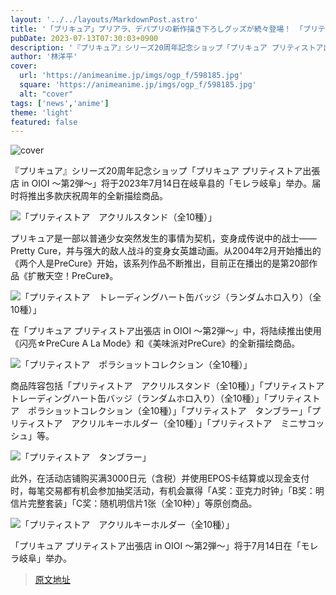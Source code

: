 ```yaml
---
layout: '../../layouts/MarkdownPost.astro'
title: '「プリキュア」プリアラ、デパプリの新作描き下ろしグッズが続々登場！ 「プリティストア出張店 in OIOI ～第2弾～」'
pubDate: 2023-07-13T07:30:03+0900
description: '『プリキュア』シリーズ20周年記念ショップ「プリキュア プリティストア出張店 in OIOI ～第2弾～」が、岐阜県「モレラ岐阜」にて2023年7月14日より開催。アニバーサリーイヤーを盛り上げる新作描き下ろしイラストグッズが多数登場する。'
author: '林洋平'
cover:
  url: 'https://animeanime.jp/imgs/ogp_f/598185.jpg'
  square: 'https://animeanime.jp/imgs/ogp_f/598185.jpg'
  alt: "cover"
tags: ['news','anime']
theme: 'light'
featured: false
---
```


![cover](https://animeanime.jp/imgs/ogp_f/598185.jpg)

『プリキュア』シリーズ20周年記念ショップ「プリキュア プリティストア出張店 in OIOI ～第2弾～」将于2023年7月14日在岐阜县的「モレラ岐阜」举办。届时将推出多款庆祝周年的全新描绘商品。 

![「プリティストア　アクリルスタンド（全10種）」](https://animeanime.jp/imgs/zoom/598188.jpg)

プリキュア是一部以普通少女突然发生的事情为契机，变身成传说中的战士——Pretty Cure，并与强大的敌人战斗的变身女英雄动画。从2004年2月开始播出的《两个人是PreCure》开始，该系列作品不断推出，目前正在播出的是第20部作品《扩散天空！PreCure》。

![「プリティストア　トレーディングハート缶バッジ（ランダムホロ入り）（全10種）」](https://animeanime.jp/imgs/zoom/598189.jpg)

在「プリキュア プリティストア出張店 in OIOI ～第2弾～」中，将陆续推出使用《闪亮☆PreCure A La Mode》和《美味派对PreCure》的全新描绘商品。

![「プリティストア　ポラショットコレクション（全10種）」](https://animeanime.jp/imgs/zoom/598190.jpg)

商品阵容包括「プリティストア　アクリルスタンド（全10種）」「プリティストア　トレーディングハート缶バッジ（ランダムホロ入り）（全10種）」「プリティストア　ポラショットコレクション（全10種）」「プリティストア　タンブラー」「プリティストア　アクリルキーホルダー（全10種）」「プリティストア　ミニサコッシュ」等。

![「プリティストア　タンブラー」](https://animeanime.jp/imgs/zoom/598191.jpg)

此外，在活动店铺购买满3000日元（含税）并使用EPOS卡结算或以现金支付时，每笔交易都有机会参加抽奖活动，有机会赢得「A奖：亚克力时钟」「B奖：明信片完整套装」「C奖：随机明信片1张（全10种）」等原创商品。

![「プリティストア　アクリルキーホルダー（全10種）」](https://animeanime.jp/imgs/zoom/598192.jpg)

「プリキュア プリティストア出張店 in OIOI ～第2弾～」将于7月14日在「モレラ岐阜」举办。

>[原文地址](https://animeanime.jp/article/2023/07/13/78568.html)  